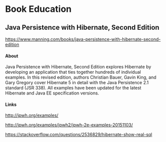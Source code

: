 # Book Education


## Java Persistence with Hibernate, Second Edition

https://www.manning.com/books/java-persistence-with-hibernate-second-edition

#### About

Java Persistence with Hibernate, Second Edition explores Hibernate by developing an application that ties together hundreds of individual examples. In this revised edition, authors Christian Bauer, Gavin King, and Gary Gregory cover Hibernate 5 in detail with the Java Persistence 2.1 standard (JSR 338). All examples have been updated for the latest Hibernate and Java EE specification versions.

#### Links

http://jpwh.org/examples/

http://jpwh.org/examples/jpwh2/jpwh-2e-examples-20151103/

https://stackoverflow.com/questions/2536829/hibernate-show-real-sql

